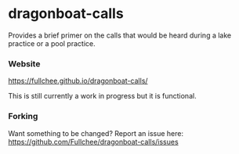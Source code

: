 # dragonboat-calls

Provides a brief primer on the calls that would be heard during a lake practice or a pool practice.

### Website
https://fullchee.github.io/dragonboat-calls/

This is still currently a work in progress but it is functional.


### Forking
Want something to be changed? Report an issue here: https://github.com/Fullchee/dragonboat-calls/issues